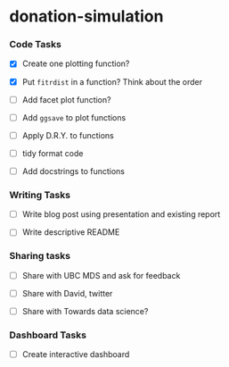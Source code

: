 # donation-simulation

### Code Tasks

- [X] Create one plotting function?
- [X] Put `fitrdist` in a function? Think about the order
- [ ] Add facet plot function?
- [ ] Add `ggsave` to plot functions
- [ ] Apply D.R.Y. to functions
- [ ] tidy format code
- [ ] Add docstrings to functions


### Writing Tasks

- [ ] Write blog post using presentation and existing report
- [ ] Write descriptive README


### Sharing tasks

- [ ] Share with UBC MDS and ask for feedback
- [ ] Share with David, twitter
- [ ] Share with Towards data science?


### Dashboard Tasks

- [ ] Create interactive dashboard